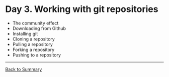# Day 3. Working with git repositories

* The community effect
* Downloading from Github
* Installing git
* Cloning a repository
* Pulling a repository
* Forking a repository
* Pushing to a repository

---
[Back to Summary](../summary.md)
